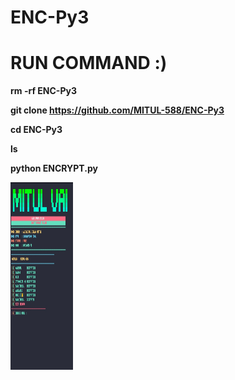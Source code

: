 # ENC-Py3

# RUN COMMAND :)

<b>rm -rf ENC-Py3

git clone https://github.com/MITUL-588/ENC-Py3

cd ENC-Py3

ls

python ENCRYPT.py</b>


<img src="https://github.com/MITUL-588/useragnet/blob/main/IMG_20231108_114807.jpg" alt="alt text" width="100" height="300"></a>
